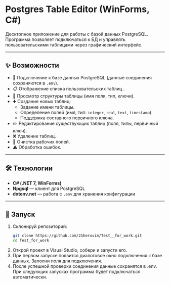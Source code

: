 # Postgres Table Editor (WinForms, C#)

Десктопное приложение для работы с базой данных PostgreSQL.  
Программа позволяет подключаться к БД и управлять пользовательскими таблицами через графический интерфейс.

---

## ✨ Возможности

- 📡 Подключение к базе данных PostgreSQL (данные соединения сохраняются в `.env`).  
- 📋 Отображение списка пользовательских таблиц .  
- 👀 Просмотр структуры таблицы (имя поля, тип, ключи).  
- ➕ Создание новых таблиц:
  - Задание имени таблицы.  
  - Определение полей (имя, тип: `integer`, `real`, `text`, `timestamp`).  
  - Поддержка составного первичного ключа.  
- ✏️ Редактирование существующих таблиц (поля, типы, первичный ключ).  
- ❌ Удаление таблиц.  
- 🧹 Очистка рабочих полей.  
- ⚠️ Обработка ошибок.  

---

## 🛠️ Технологии

- **C# (.NET 7, WinForms)**  
- **Npgsql** — клиент для PostgreSQL  
- **dotenv.net** — работа с `.env` для хранения конфигурации  

---

## 🚀 Запуск

1. Склонируй репозиторий:
   ```bash
   git clone https://github.com/21heruvim/Test__for_work.git
   cd Test_for_work
2. Открой проект в Visual Studio, собери и запусти его.
3. При первом запуске появится диалоговое окно подключения к базе данных. Заполни поля для подключения.
4. После успешной проверки соединения данные сохранятся в .env. При следующих запусках программа будет подключаться автоматически.

